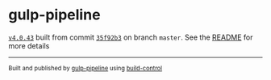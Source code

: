 # gulp-pipeline

[`v4.0.43`](../../releases/tag/v4.0.43) built from commit [`35f92b3`](../../commit/35f92b3868ab39df0117c3d24b833c07d358dea6) on branch `master`. See the [README](../..) for more details

---
<sup>Built and published by [gulp-pipeline](https://github.com/alienfast/gulp-pipeline) using [build-control](https://github.com/alienfast/build-control)</sup>
